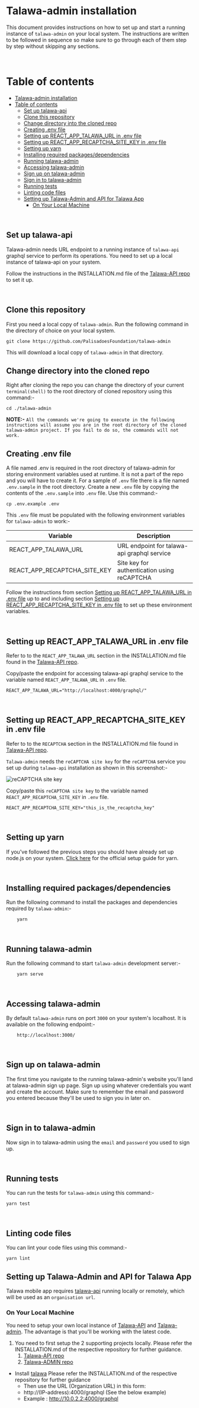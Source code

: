 # Talawa-admin installation

This document provides instructions on how to set up and start a running instance of `talawa-admin` on your local system. The instructions are written to be followed in sequence so make sure to go through each of them step by step without skipping any sections.

<br/>

# Table of contents

- [Talawa-admin installation](#talawa-admin-installation)
- [Table of contents](#table-of-contents)
  - [Set up talawa-api](#set-up-talawa-api)
  - [Clone this repository](#clone-this-repository)
  - [Change directory into the cloned repo](#change-directory-into-the-cloned-repo)
  - [Creating .env file](#creating-env-file)
  - [Setting up REACT\_APP\_TALAWA\_URL in .env file](#setting-up-react_app_talawa_url-in-env-file)
  - [Setting up REACT\_APP\_RECAPTCHA\_SITE\_KEY in .env file](#setting-up-react_app_recaptcha_site_key-in-env-file)
  - [Setting up yarn](#setting-up-yarn)
  - [Installing required packages/dependencies](#installing-required-packagesdependencies)
  - [Running talawa-admin](#running-talawa-admin)
  - [Accessing talawa-admin](#accessing-talawa-admin)
  - [Sign up on talawa-admin](#sign-up-on-talawa-admin)
  - [Sign in to talawa-admin](#sign-in-to-talawa-admin)
  - [Running tests](#running-tests)
  - [Linting code files](#linting-code-files)
  - [Setting up Talawa-Admin and API for Talawa App](#setting-up-talawa-admin-and-api-for-talawa-app)
    - [On Your Local Machine](#on-your-local-machine)

<br/>

## Set up talawa-api

Talawa-admin needs URL endpoint to a running instance of `talawa-api` graphql service to perform its operations. You need to set up a local instance of talawa-api on your system.

Follow the instructions in the INSTALLATION.md file of the [Talawa-API repo](https://github.com/PalisadoesFoundation/talawa-api) to set it up.

<br/>

## Clone this repository

First you need a local copy of `talawa-admin`. Run the following command in the directory of choice on your local system.

    git clone https://github.com/PalisadoesFoundation/talawa-admin

This will download a local copy of `talawa-admin` in that directory.

## Change directory into the cloned repo

Right after cloning the repo you can change the directory of your current `terminal(shell)` to the root directory of cloned repository using this command:-

    cd ./talawa-admin

**NOTE:-** `All the commands we're going to execute in the following instructions will assume you are in the root directory of the cloned talawa-admin project. If you fail to do so, the commands will not work.`

## Creating .env file

A file named .env is required in the root directory of talawa-admin for storing environment variables used at runtime. It is not a part of the repo and you will have to create it. For a sample of `.env` file there is a file named `.env.sample` in the root directory. Create a new `.env` file by copying the contents of the `.env.sample` into `.env` file. Use this command:-

    cp .env.example .env

This `.env` file must be populated with the following environment variables for `talawa-admin` to work:-

| Variable                     | Description                                 |
| ---------------------------- | ------------------------------------------- |
| REACT_APP_TALAWA_URL         | URL endpoint for talawa-api graphql service |
| REACT_APP_RECAPTCHA_SITE_KEY | Site key for authentication using reCAPTCHA |

Follow the instructions from section [Setting up REACT_APP_TALAWA_URL in .env file](#setting-up-REACT_APP_TALAWA_URL-in-env-file) up to and including section [Setting up REACT_APP_RECAPTCHA_SITE_KEY in .env file](#setting-up-REACT_APP_RECAPTCHA_SITE_KEY-in-env-file) to set up these environment variables.

<br/>

## Setting up REACT_APP_TALAWA_URL in .env file

Refer to to the `REACT_APP_TALAWA_URL` section in the INSTALLATION.md file found in the [Talawa-API repo](https://github.com/PalisadoesFoundation/talawa-api).

Copy/paste the endpoint for accessing talawa-api graphql service to the variable named `REACT_APP_TALAWA_URL` in `.env` file.

    REACT_APP_TALAWA_URL="http://localhost:4000/graphql/"

<br/>

## Setting up REACT_APP_RECAPTCHA_SITE_KEY in .env file

Refer to to the `RECAPTCHA` section in the INSTALLATION.md file found in [Talawa-API repo](https://github.com/PalisadoesFoundation/talawa-api).


`Talawa-admin` needs the `reCAPTCHA site key` for the `reCAPTCHA` service you set up during `talawa-api` installation as shown in this screenshot:-

![reCAPTCHA site key](./public/REACT_SITE_KEY.webp)

Copy/paste this `reCAPTCHA site key` to the variable named `REACT_APP_RECAPTCHA_SITE_KEY` in `.env` file.

    REACT_APP_RECAPTCHA_SITE_KEY="this_is_the_recaptcha_key"

<br/>

## Setting up yarn

If you've followed the previous steps you should have already set up node.js on your system. [Click here](https://yarnpkg.com/getting-started/install) for the official setup guide for yarn.

<br/>

## Installing required packages/dependencies

Run the following command to install the packages and dependencies required by `talawa-admin`:-

        yarn

<br/>

## Running talawa-admin

Run the following command to start `talawa-admin` development server:-

        yarn serve

<br/>

## Accessing talawa-admin

By default `talawa-admin` runs on port `3000` on your system's localhost. It is available on the following endpoint:-

        http://localhost:3000/

<br/>

## Sign up on talawa-admin

The first time you navigate to the running talawa-admin's website you'll land at talawa-admin sign up page. Sign up using whatever credentials you want and create the account. Make sure to remember the email and password you entered because they'll be used to sign you in later on.

<br/>

## Sign in to talawa-admin

Now sign in to talawa-admin using the `email` and `password` you used to sign up.

<br/>

## Running tests

You can run the tests for `talawa-admin` using this command:-

    yarn test

<br/>

## Linting code files

You can lint your code files using this command:-

    yarn lint

## Setting up Talawa-Admin and API for Talawa App

Talawa mobile app requires [talawa-api](https://github.com/PalisadoesFoundation/talawa-api) running locally or remotely, which will be used as an `organisation url`.

### On Your Local Machine

You need to setup your own local instance of [Talawa-API](https://github.com/PalisadoesFoundation/talawa-api) and [Talawa-admin](https://github.com/PalisadoesFoundation/talawa-admin). The advantage is that you'll be working with the latest code.

1. You need to first setup the 2 supporting projects locally. Please refer the INSTALLATION.md of the respective repository for further guidance.
   1. [Talawa-API repo](https://github.com/PalisadoesFoundation/talawa-api)
   2. [Talawa-ADMIN repo](https://github.com/PalisadoesFoundation/talawa-admin)
   
* Install [talawa](https://github.com/PalisadoesFoundation/talawa) Please refer the INSTALLATION.md of the respective repository for further guidance
    - Then use the URL (Organization URL) in this form:
    - http://(IP-address):4000/graphql (See the below example)
    - Example : http://10.0.2.2:4000/graphql
  
        




